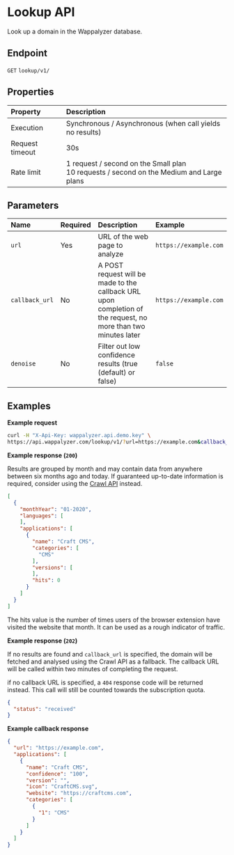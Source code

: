 # Lookup API

Look up a domain in the Wappalyzer database.

## Endpoint

`GET` `lookup/v1/`


## Properties

| Property                 | Description 	 	 	 	 	 	 	 	 	 	 	 	 	 	 	 	 	 	 	 	 	 	 	 	 	 	 	 	 	 	 	 	 	 	 	 	 	       |
|:-------------------------|:--------------------------------------------------------------------------------------------|
| Execution                | Synchronous / Asynchronous (when call yields no results)                                    |
| Request timeout          | 30s                                                                                         | 
| Rate limit               | 1 request / second on the Small plan<br> 10 requests / second on the Medium and Large plans |


## Parameters

| Name           | Required | Description                                                                                                    | Example               |
|:-------------- |:-------- |:-------------------------------------------------------------------------------------------------------------- |:--------------------- |
| `url`          | Yes      | URL of the web page to analyze                                                                                 | `https://example.com` |
| `callback_url` | No       | A POST request will be made to the callback URL upon completion of the request, no more than two minutes later | `https://example.com` |
| `denoise`      | No       | Filter out low confidence results (true (default) or false)                                                    | `false`               |


## Examples

**Example request**

``` sh
curl -H "X-Api-Key: wappalyzer.api.demo.key" \
https://api.wappalyzer.com/lookup/v1/?url=https://example.com&callback_url=https://example.com

```
**Example response (`200`)**

Results are grouped by month and may contain data from anywhere between six months ago and today. If guaranteed up-to-date information is required, consider using the [Crawl API](/api/resources/crawl) instead.

``` json
[
  {
    "monthYear": "01-2020",
    "languages": [
    ],
    "applications": [
      {
        "name": "Craft CMS",
        "categories": [
          "CMS"
        ],
        "versions": [
        ],
        "hits": 0
      }
    ]
  }
]
```

The hits value is the number of times users of the browser extension have visited the website that month. It can be used as a rough indicator of traffic.

**Example response (`202`)**

If no results are found and `callback_url` is specified, the domain will be fetched and analysed using the Crawl API as a fallback. The callback URL will be called within two minutes of completing the request.

if no callback URL is specified, a `404` response code will be returned instead. This call will still be counted towards the subscription quota.

``` json
{
  "status": "received"
}
```

**Example callback response**

``` json
{
  "url": "https://example.com",
  "applications": [
    {
      "name": "Craft CMS",
      "confidence": "100",
      "version": "",
      "icon": "CraftCMS.svg",
      "website": "https://craftcms.com",
      "categories": [
        {
          "1": "CMS"
        }
      ]
    }
  ]
}
```
